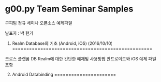 <b>g00.py Team Seminar Samples</b>
==================================

구피팀 정규 세미나 오픈소스 예제파일

발표자 : 박 현기


1. Realm Database의 기초 (Android, iOS) (2016/10/10)
==================================================

크로스 플랫폼 DB Realm에 대한 간단한 예제및 사용방법
안드로이드와 iOS 예제 파일포함

2. Android Databinding
======================

